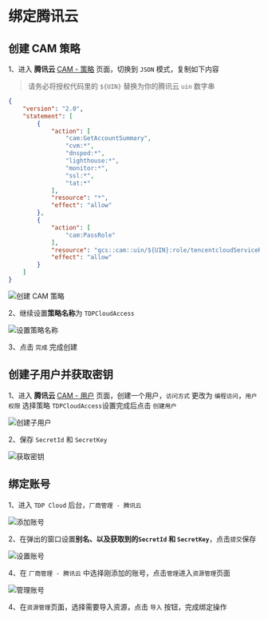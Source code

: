 # 绑定腾讯云
## 创建 CAM 策略
1、进入 **腾讯云** [CAM - 策略](https://console.cloud.tencent.com/cam/policy/createV3) 页面，切换到 `JSON` 模式，复制如下内容

> 请务必将授权代码里的 `${UIN}` 替换为你的腾讯云 `uin` 数字串

```json
{
    "version": "2.0",
    "statement": [
        {
            "action": [
                "cam:GetAccountSummary",
                "cvm:*",
                "dnspod:*",
                "lighthouse:*",
                "monitor:*",
                "ssl:*",
                "tat:*"
            ],
            "resource": "*",
            "effect": "allow"
        },
        {
            "action": [
                "cam:PassRole"
            ],
            "resource": "qcs::cam::uin/${UIN}:role/tencentcloudServiceRoleName/*",
            "effect": "allow"
        }
    ]
}
```

![创建 CAM 策略](/static/img/20230509095823.png)

2、继续设置**策略名称**为 `TDPCloudAccess`

![设置策略名称](/static/img/20230509100223.png)

3、点击 `完成` 完成创建

## 创建子用户并获取密钥
1、进入 **腾讯云** [CAM - 用户](https://console.cloud.tencent.com/cam/user/create?systemType=FastCreateV2) 页面，创建一个用户，`访问方式` 更改为 `编程访问`，`用户权限` 选择策略 `TDPCloudAccess`设置完成后点击 `创建用户` 

![创建子用户](/static/img/20230509100909.png)

2、保存 `SecretId` 和 `SecretKey`

![获取密钥](/static/img/20230509101602.png)

## 绑定账号

1、进入 `TDP Cloud` 后台，`厂商管理 - 腾讯云`

![添加账号](/static/img/20230509102138.png)

2、在弹出的窗口设置**别名、以及获取到的`SecretId` 和 `SecretKey`**，点击`提交`保存

![设置账号](/static/img/20230509102408.png)

4、在 `厂商管理 - 腾讯云` 中选择刚添加的账号，点击`管理`进入`资源管理`页面

![管理账号](/static/img/20230509104446.png)

4、在`资源管理`页面，选择需要导入资源，点击 `导入` 按钮，完成绑定操作